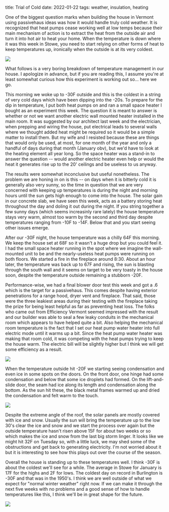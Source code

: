 title: Trial of Cold
date: 2022-01-22
tags: weather, insulation, heating

One of the biggest question marks when building the house in Vermont using passivehaus ideas was how it would handle truly cold weather. It is recognized that heat pumps cease working well at low temps because their main mechanism of action is to extract the heat from the outside air and turn it into hot air to heat your home.  When the temperature is down where it was this week in Stowe, you need to start relying on other forms of heat to keep temperatures up, ironically when the outside is at its very coldest. 

![](/files/2022-01-22-b-w-snow.jpeg)      

What follows is a very boring breakdown of temperature management in our house.  I apologize in advance, but if you are reading this, I assume you're at least somewhat curious how this experiment is working out so... here we go.


This morning we woke up to -30F outside and this is the coldest in a string of very cold days which have been dipping into the -20s. To prepare for the dip in temperature, I put both heat pumps on and ran a small space heater I bought as an experiment this week.  The question it is meant to answer is whether or not we want another electric wall mounted heater installed in the main room.  It was suggested by our architect last week and the electrician, when prepping and wiring the house, put electrical leads to several walls where we thought added heat might be required so it would be a simple matter to install them.  But my wife and I resisted because these are things that would only be used, at most, for one month of the year and only a handful of days during that month (January obv), but we'd have to look at the heating element all year long.  So the space heater was a stand-in to answer the question -- would another electric heater even help or would the heat it generates rise up to the 20' ceilings and be useless to us anyway. 

The results were somewhat inconclusive but useful nonetheless. The problem we are honing in on is this -- on days when it is bitterly cold it is generally also very sunny, so the time in question that we are very concerned with keeping up temperatures is during the night and morning hours until the sun gets high enough to come into the house.  The solar gain in our concrete slab, we have seen this week, acts as a battery storing heat throughout the day and doling it out during the night.  If you string together a few sunny days  (which seems increasinly rare lately) the house temperature stays very warm, almost too warm by the second and third day despite temperatures ranging from -10F to -14F.  Below that and you start seeing other issues emerge. 

After our -30F night, the house temperature was a chilly 64F this morning.  We keep the house set at 68F so it wasn't a huge drop but you could feel it.  I had the small space heater running in the spot where we imagine the wall-mounted unit to be and the nearly-useless heat pumps were running on both floors. We started a fire in the fireplace around 8:30.  About an hour later, the temperature was back up to 67F and rising, the sun is blasting through the south wall and it seems on target to be very toasty in the house soon, despite the temperature outside remaining a stubborn -20F. 

Performance-wise, we had a final blower door test this week and got a .6 which is the target for a passivehaus.  This comes despite having exterior penetrations for a range hood, dryer vent and fireplace.  That said, those were the three leakiest areas during their testing with the fireplace taking the prize for being least helpful as far as preventing heat loss. The folks who came out from Efficiency Vermont seemed impressed with the result and our builder was able to seal a few leaky conduits in the mechanical room which appears to have helped quite a bit.  Also helping the mechanical room temperature is the fact that I set our heat pump water heater into full electric mode until it warms up a bit.  Since the heat pump water heater was making that room cold, it was competing with the heat pumps trying to keep the house warm.  The electric bill will be slightly higher but I think we will get some efficiency as a result. 

![](/files/2022-01-22-snowyday.jpeg)      

When the temperature outside hit -20F we starting seeing condensation and even ice in some spots on the doors.  On the front door, one hinge had some condensation and below that some ice droplets had formed.  On the lift-and-slide door, the seam had ice along its length and condensation along the bottom.  As the sun hit these, the black metal frames warmed up and dried the condensation and felt warm to the touch. 

![](/files/2022-01-22-cold-door.jpeg)      

Despite the extreme angle of the roof, the solar panels are mostly covered with ice and snow. Usually the sun will bring the temperature up to the low 30's clear the ice and snow and we start the process over again but the outside temperature hasn't risen above 15F for about two weeks or so which makes the ice and snow from the last big storm linger. It looks like we might hit 32F on Tuesday so, with a little luck, we may shed some of the obstructions and get back to generating electricity.  I'm not worried about it but it is interesting to see how this plays out over the course of the season.  

Overall the house is standing up to these temperatures well. I think -30F is about the coldest we'll see for a while. The average in Stowe for January is 17F for the highs and 2F for lows. The coldest day on record in Burlington is -30F and that was in the 1950's. I think we are well outside of what we expect for "normal winter weather" right now.  If we can make it through the next five weeks with no problems and a good sense of how to handle temperatures like this, I think we'll be in great shape for the future. 

![](/files/2022-01-22-post-storm.jpeg)      
